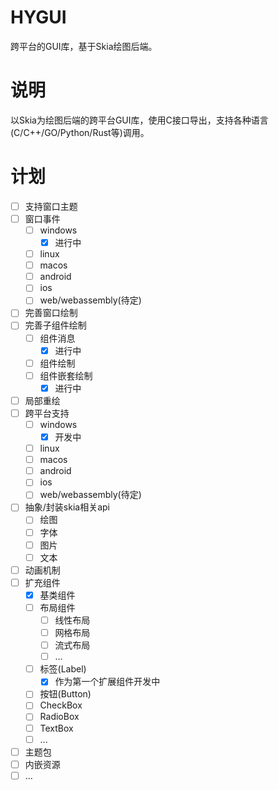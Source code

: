 # HYGUI
跨平台的GUI库，基于Skia绘图后端。

# 说明
以Skia为绘图后端的跨平台GUI库，使用C接口导出，支持各种语言(C/C++/GO/Python/Rust等)调用。

# 计划

- [ ] 支持窗口主题
- [ ] 窗口事件
  - [ ] windows
    - [x] 进行中
  - [ ] linux
  - [ ] macos
  - [ ] android
  - [ ] ios
  - [ ] web/webassembly(待定)
- [ ] 完善窗口绘制
- [ ] 完善子组件绘制
  - [ ] 组件消息
    - [x] 进行中
  - [ ] 组件绘制
  - [ ] 组件嵌套绘制
    - [x] 进行中
- [ ] 局部重绘
- [ ] 跨平台支持
  - [ ] windows
    - [x] 开发中
  - [ ] linux
  - [ ] macos
  - [ ] android
  - [ ] ios
  - [ ] web/webassembly(待定)
- [ ] 抽象/封装skia相关api
  - [ ] 绘图
  - [ ] 字体
  - [ ] 图片
  - [ ] 文本
- [ ] 动画机制
- [ ] 扩充组件
    - [x] 基类组件
    - [ ] 布局组件
      - [ ] 线性布局
      - [ ] 网格布局
      - [ ] 流式布局
      - [ ] ...
    - [ ] 标签(Label)
        - [x] 作为第一个扩展组件开发中
    - [ ] 按钮(Button)
    - [ ] CheckBox
    - [ ] RadioBox
    - [ ] TextBox
    - [ ] ...
- [ ] 主题包
- [ ] 内嵌资源
- [ ] ...
